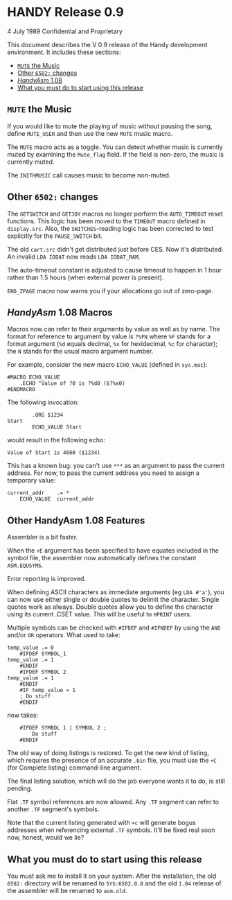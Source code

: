 # HANDY Release 0.9 

4 July 1989
Confidential and Proprietary

This document describes the V 0.9 release of the Handy development environment. It includes these sections:

- [`MUTE` the Music](#mute-the-music)
- [Other `6502:` changes](#other-6502-changes)
- [*HandyAsm* 1.08](#handyasm-108-macros)
- [What you must do to start using this release](#what-you-must-do-to-start-using-this-release)

## `MUTE` the Music

If you would like to mute the playing of music without pausing the song, define `MUTE_USER` and then use the new `MUTE` music macro.

The `MUTE` macro acts as a toggle. You can detect whether music is currently muted by examining the `Mute_flag` field. If the field is non-zero, the music is currently muted.

The `INITHMUSIC` call causes music to become non-muted.

## Other `6502:` changes

The `GETSWITCH` and `GETJOY` macros no longer perform the `AUTO_TIMEOUT` reset functions. This logic has been moved to the `TIMEOUT` macro defined in `display.src`. Also, the `SWITCHES`-reading logic has been corrected to test explicitly for the `PAUSE_SWITCH` bit.

The old `cart.src` didn't get distributed just before CES. Now it's distributed. An invalid `LDA IODAT` now reads `LDA IODAT_RAM`.

The auto-timeout constant is adjusted to cause timeout to happen in 1 hour rather than 1.5 hours (when external power is present).

`END_ZPAGE` macro now warns you if your allocations go out of zero-page.

## *HandyAsm* 1.08 Macros

Macros now can refer to their arguments by value as well as by name. The format for reference to argument by value is `?%FN` where `%F` stands for a format argument (`%d` equals decimal, `%x` for hexidecimal, `%c` for character); the `N` stands for the usual macro argument number.

For example, consider the new macro `ECHO_VALUE` (defined in `sys.mac`):

```
#MACRO ECHO_VALUE 
	.ECHO "Value of ?0 is ?%d0 ($?%x0) 
#ENDMACRO
```

The following invocation:

```
		.ORG $1234 
Start
		ECHO_VALUE Start
```

would result in the following echo: 

```
Value of Start is 4660 ($1234)
```

This has a known bug: you can't use `***` as an argument to pass the current address. For now, to pass the current address you need to assign a temporary value:

```
current_addr 	.= *
	ECHO_VALUE 	current_addr
```

## Other HandyAsm 1.08 Features

Assembler is a bit faster.

When the `+E` argument has been specified to have equates included in the symbol file, the assembler now automatically defines the constant `ASM.EQUSYMS`.

Error reporting is improved.

When defining ASCII characters as immediate arguments (eg `LDA #'a'`), you can now use either single or double quotes to delimit the character. Single quotes work as always. Double quotes allow you to define the character using its current .CSET value. This will be useful to `HPRINT` users.

Multiple symbols can be checked with `#IFDEF` and `#IFNDEF` by using the `AND` and/or `OR` operators. What used to take:

```
temp_value .= 0 
	#IFDEF SYMBOL_1
temp_value .= 1 
	#ENDIF 
	#IFDEF SYMBOL 2 
temp_value .= 1 
	#ENDIF 
	#IF temp_value = 1 
	; Do stuff
	#ENDIF
```

now takes:

```
	#IFDEF SYMBOL 1 | SYMBOL 2 ; 
		Do stuff 
	#ENDIF
```

The old way of doing listings is restored. To get the new kind of listing, which requires the presence of an accurate `.bin` file, you must use the `+C` (for Complete listing) command-line argument.

The final listing solution, which will do the job everyone wants it to do, is still pending.

Flat `.TF` symbol references are now allowed. Any `.TF` segment can refer to another `.TF` segment's symbols.

Note that the current listing generated with `+c` will generate bogus addresses when referencing external `.TF` symbols. It'll be fixed real soon now, honest, would we lie?

## What you must do to start using this release

You must ask me to install it on your system. After the installation, the old `6502:` directory will be renamed to `SYS:6502.0.8` and the old `1.04` release of the assembler will be renamed to `asm.old`.
